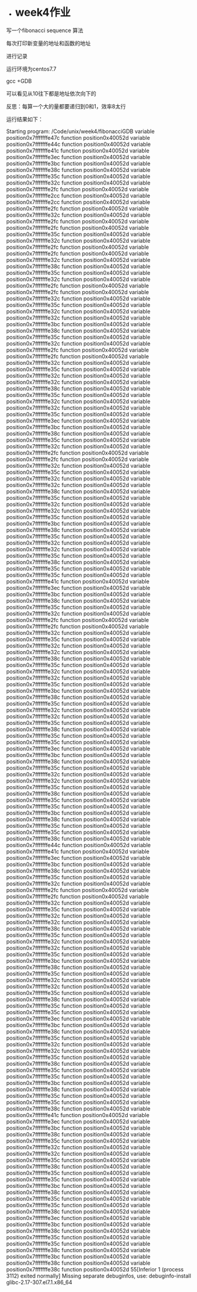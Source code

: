 - # **week4作业**

写一个fibonacci sequence 算法

每次打印新变量的地址和函数的地址

进行记录

运行环境为centos7.7

gcc +GDB

可以看见从10往下都是地址依次向下的

反思：每算一个大的量都要递归到0和1，效率8太行



运行结果如下：

Starting program: /Code/unix/week4/fibonacciGDB 
variable position0x7fffffffe47c
function position0x40052d
variable position0x7fffffffe44c
function position0x40052d
variable position0x7fffffffe41c
function position0x40052d
variable position0x7fffffffe3ec
function position0x40052d
variable position0x7fffffffe3bc
function position0x40052d
variable position0x7fffffffe38c
function position0x40052d
variable position0x7fffffffe35c
function position0x40052d
variable position0x7fffffffe32c
function position0x40052d
variable position0x7fffffffe2fc
function position0x40052d
variable position0x7fffffffe2cc
function position0x40052d
variable position0x7fffffffe2cc
function position0x40052d
variable position0x7fffffffe2fc
function position0x40052d
variable position0x7fffffffe32c
function position0x40052d
variable position0x7fffffffe2fc
function position0x40052d
variable position0x7fffffffe2fc
function position0x40052d
variable position0x7fffffffe35c
function position0x40052d
variable position0x7fffffffe32c
function position0x40052d
variable position0x7fffffffe2fc
function position0x40052d
variable position0x7fffffffe2fc
function position0x40052d
variable position0x7fffffffe32c
function position0x40052d
variable position0x7fffffffe38c
function position0x40052d
variable position0x7fffffffe35c
function position0x40052d
variable position0x7fffffffe32c
function position0x40052d
variable position0x7fffffffe2fc
function position0x40052d
variable position0x7fffffffe2fc
function position0x40052d
variable position0x7fffffffe32c
function position0x40052d
variable position0x7fffffffe35c
function position0x40052d
variable position0x7fffffffe32c
function position0x40052d
variable position0x7fffffffe32c
function position0x40052d
variable position0x7fffffffe3bc
function position0x40052d
variable position0x7fffffffe38c
function position0x40052d
variable position0x7fffffffe35c
function position0x40052d
variable position0x7fffffffe32c
function position0x40052d
variable position0x7fffffffe2fc
function position0x40052d
variable position0x7fffffffe2fc
function position0x40052d
variable position0x7fffffffe32c
function position0x40052d
variable position0x7fffffffe35c
function position0x40052d
variable position0x7fffffffe32c
function position0x40052d
variable position0x7fffffffe32c
function position0x40052d
variable position0x7fffffffe38c
function position0x40052d
variable position0x7fffffffe35c
function position0x40052d
variable position0x7fffffffe32c
function position0x40052d
variable position0x7fffffffe32c
function position0x40052d
variable position0x7fffffffe35c
function position0x40052d
variable position0x7fffffffe3ec
function position0x40052d
variable position0x7fffffffe3bc
function position0x40052d
variable position0x7fffffffe38c
function position0x40052d
variable position0x7fffffffe35c
function position0x40052d
variable position0x7fffffffe32c
function position0x40052d
variable position0x7fffffffe2fc
function position0x40052d
variable position0x7fffffffe2fc
function position0x40052d
variable position0x7fffffffe32c
function position0x40052d
variable position0x7fffffffe35c
function position0x40052d
variable position0x7fffffffe32c
function position0x40052d
variable position0x7fffffffe32c
function position0x40052d
variable position0x7fffffffe38c
function position0x40052d
variable position0x7fffffffe35c
function position0x40052d
variable position0x7fffffffe32c
function position0x40052d
variable position0x7fffffffe32c
function position0x40052d
variable position0x7fffffffe35c
function position0x40052d
variable position0x7fffffffe3bc
function position0x40052d
variable position0x7fffffffe38c
function position0x40052d
variable position0x7fffffffe35c
function position0x40052d
variable position0x7fffffffe32c
function position0x40052d
variable position0x7fffffffe32c
function position0x40052d
variable position0x7fffffffe35c
function position0x40052d
variable position0x7fffffffe38c
function position0x40052d
variable position0x7fffffffe35c
function position0x40052d
variable position0x7fffffffe35c
function position0x40052d
variable position0x7fffffffe41c
function position0x40052d
variable position0x7fffffffe3ec
function position0x40052d
variable position0x7fffffffe3bc
function position0x40052d
variable position0x7fffffffe38c
function position0x40052d
variable position0x7fffffffe35c
function position0x40052d
variable position0x7fffffffe32c
function position0x40052d
variable position0x7fffffffe2fc
function position0x40052d
variable position0x7fffffffe2fc
function position0x40052d
variable position0x7fffffffe32c
function position0x40052d
variable position0x7fffffffe35c
function position0x40052d
variable position0x7fffffffe32c
function position0x40052d
variable position0x7fffffffe32c
function position0x40052d
variable position0x7fffffffe38c
function position0x40052d
variable position0x7fffffffe35c
function position0x40052d
variable position0x7fffffffe32c
function position0x40052d
variable position0x7fffffffe32c
function position0x40052d
variable position0x7fffffffe35c
function position0x40052d
variable position0x7fffffffe3bc
function position0x40052d
variable position0x7fffffffe38c
function position0x40052d
variable position0x7fffffffe35c
function position0x40052d
variable position0x7fffffffe32c
function position0x40052d
variable position0x7fffffffe32c
function position0x40052d
variable position0x7fffffffe35c
function position0x40052d
variable position0x7fffffffe38c
function position0x40052d
variable position0x7fffffffe35c
function position0x40052d
variable position0x7fffffffe35c
function position0x40052d
variable position0x7fffffffe3ec
function position0x40052d
variable position0x7fffffffe3bc
function position0x40052d
variable position0x7fffffffe38c
function position0x40052d
variable position0x7fffffffe35c
function position0x40052d
variable position0x7fffffffe32c
function position0x40052d
variable position0x7fffffffe32c
function position0x40052d
variable position0x7fffffffe35c
function position0x40052d
variable position0x7fffffffe38c
function position0x40052d
variable position0x7fffffffe35c
function position0x40052d
variable position0x7fffffffe35c
function position0x40052d
variable position0x7fffffffe3bc
function position0x40052d
variable position0x7fffffffe38c
function position0x40052d
variable position0x7fffffffe35c
function position0x40052d
variable position0x7fffffffe35c
function position0x40052d
variable position0x7fffffffe38c
function position0x40052d
variable position0x7fffffffe44c
function position0x40052d
variable position0x7fffffffe41c
function position0x40052d
variable position0x7fffffffe3ec
function position0x40052d
variable position0x7fffffffe3bc
function position0x40052d
variable position0x7fffffffe38c
function position0x40052d
variable position0x7fffffffe35c
function position0x40052d
variable position0x7fffffffe32c
function position0x40052d
variable position0x7fffffffe2fc
function position0x40052d
variable position0x7fffffffe2fc
function position0x40052d
variable position0x7fffffffe32c
function position0x40052d
variable position0x7fffffffe35c
function position0x40052d
variable position0x7fffffffe32c
function position0x40052d
variable position0x7fffffffe32c
function position0x40052d
variable position0x7fffffffe38c
function position0x40052d
variable position0x7fffffffe35c
function position0x40052d
variable position0x7fffffffe32c
function position0x40052d
variable position0x7fffffffe32c
function position0x40052d
variable position0x7fffffffe35c
function position0x40052d
variable position0x7fffffffe3bc
function position0x40052d
variable position0x7fffffffe38c
function position0x40052d
variable position0x7fffffffe35c
function position0x40052d
variable position0x7fffffffe32c
function position0x40052d
variable position0x7fffffffe32c
function position0x40052d
variable position0x7fffffffe35c
function position0x40052d
variable position0x7fffffffe38c
function position0x40052d
variable position0x7fffffffe35c
function position0x40052d
variable position0x7fffffffe35c
function position0x40052d
variable position0x7fffffffe3ec
function position0x40052d
variable position0x7fffffffe3bc
function position0x40052d
variable position0x7fffffffe38c
function position0x40052d
variable position0x7fffffffe35c
function position0x40052d
variable position0x7fffffffe32c
function position0x40052d
variable position0x7fffffffe32c
function position0x40052d
variable position0x7fffffffe35c
function position0x40052d
variable position0x7fffffffe38c
function position0x40052d
variable position0x7fffffffe35c
function position0x40052d
variable position0x7fffffffe35c
function position0x40052d
variable position0x7fffffffe3bc
function position0x40052d
variable position0x7fffffffe38c
function position0x40052d
variable position0x7fffffffe35c
function position0x40052d
variable position0x7fffffffe35c
function position0x40052d
variable position0x7fffffffe38c
function position0x40052d
variable position0x7fffffffe41c
function position0x40052d
variable position0x7fffffffe3ec
function position0x40052d
variable position0x7fffffffe3bc
function position0x40052d
variable position0x7fffffffe38c
function position0x40052d
variable position0x7fffffffe35c
function position0x40052d
variable position0x7fffffffe32c
function position0x40052d
variable position0x7fffffffe32c
function position0x40052d
variable position0x7fffffffe35c
function position0x40052d
variable position0x7fffffffe38c
function position0x40052d
variable position0x7fffffffe35c
function position0x40052d
variable position0x7fffffffe35c
function position0x40052d
variable position0x7fffffffe3bc
function position0x40052d
variable position0x7fffffffe38c
function position0x40052d
variable position0x7fffffffe35c
function position0x40052d
variable position0x7fffffffe35c
function position0x40052d
variable position0x7fffffffe38c
function position0x40052d
variable position0x7fffffffe3ec
function position0x40052d
variable position0x7fffffffe3bc
function position0x40052d
variable position0x7fffffffe38c
function position0x40052d
variable position0x7fffffffe35c
function position0x40052d
variable position0x7fffffffe35c
function position0x40052d
variable position0x7fffffffe38c
function position0x40052d
variable position0x7fffffffe3bc
function position0x40052d
variable position0x7fffffffe38c
function position0x40052d
variable position0x7fffffffe38c
function position0x40052d
55[Inferior 1 (process 3112) exited normally]
Missing separate debuginfos, use: debuginfo-install glibc-2.17-307.el7.1.x86_64